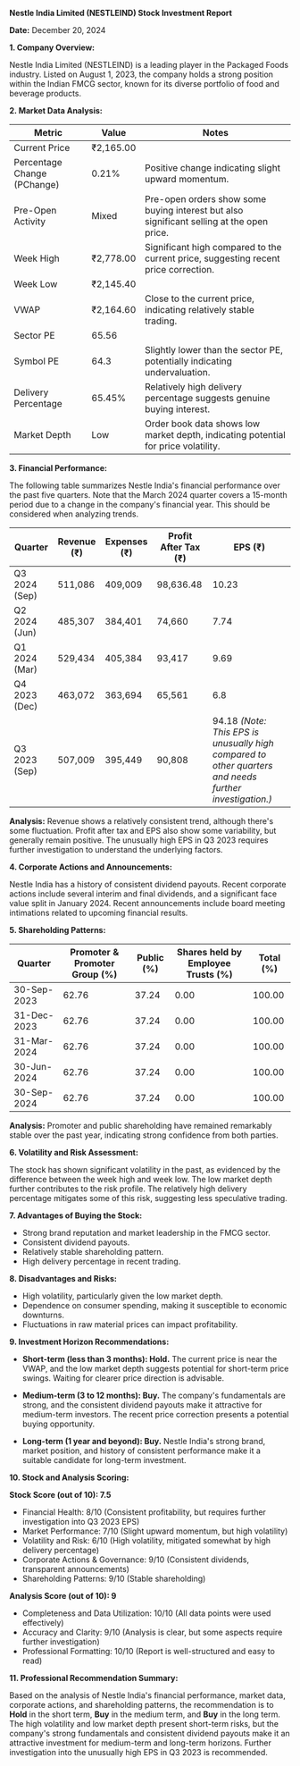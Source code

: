 **Nestle India Limited (NESTLEIND) Stock Investment Report**

**Date:** December 20, 2024


**1. Company Overview:**

Nestle India Limited (NESTLEIND) is a leading player in the Packaged Foods industry.  Listed on August 1, 2023, the company holds a strong position within the Indian FMCG sector, known for its diverse portfolio of food and beverage products.


**2. Market Data Analysis:**

| Metric                     | Value          | Notes                                                              |
|-----------------------------|-----------------|----------------------------------------------------------------------|
| Current Price              | ₹2,165.00       |                                                                      |
| Percentage Change (PChange) | 0.21%           | Positive change indicating slight upward momentum.                     |
| Pre-Open Activity          | Mixed           | Pre-open orders show some buying interest but also significant selling at the open price. |
| Week High                   | ₹2,778.00       | Significant high compared to the current price, suggesting recent price correction. |
| Week Low                    | ₹2,145.40       |                                                                      |
| VWAP                        | ₹2,164.60       | Close to the current price, indicating relatively stable trading.     |
| Sector PE                   | 65.56           |                                                                      |
| Symbol PE                   | 64.3            | Slightly lower than the sector PE, potentially indicating undervaluation. |
| Delivery Percentage         | 65.45%          | Relatively high delivery percentage suggests genuine buying interest.  |
| Market Depth                | Low             | Order book data shows low market depth, indicating potential for price volatility. |


**3. Financial Performance:**

The following table summarizes Nestle India's financial performance over the past five quarters.  Note that the March 2024 quarter covers a 15-month period due to a change in the company's financial year.  This should be considered when analyzing trends.

| Quarter      | Revenue (₹) | Expenses (₹) | Profit After Tax (₹) | EPS (₹) |
|--------------|-------------|-------------|-----------------------|---------|
| Q3 2024 (Sep) | 511,086     | 409,009     | 98,636.48             | 10.23   |
| Q2 2024 (Jun) | 485,307     | 384,401     | 74,660                | 7.74    |
| Q1 2024 (Mar) | 529,434     | 405,384     | 93,417                | 9.69    |
| Q4 2023 (Dec) | 463,072     | 363,694     | 65,561                | 6.8     |
| Q3 2023 (Sep) | 507,009     | 395,449     | 90,808                | 94.18   *(Note:  This EPS is unusually high compared to other quarters and needs further investigation.)* |


**Analysis:** Revenue shows a relatively consistent trend, although there's some fluctuation. Profit after tax and EPS also show some variability, but generally remain positive. The unusually high EPS in Q3 2023 requires further investigation to understand the underlying factors.


**4. Corporate Actions and Announcements:**

Nestle India has a history of consistent dividend payouts. Recent corporate actions include several interim and final dividends, and a significant face value split in January 2024.  Recent announcements include board meeting intimations related to upcoming financial results.


**5. Shareholding Patterns:**

| Quarter      | Promoter & Promoter Group (%) | Public (%) | Shares held by Employee Trusts (%) | Total (%) |
|--------------|-----------------------------|------------|---------------------------------|-----------|
| 30-Sep-2023  | 62.76                        | 37.24      | 0.00                           | 100.00    |
| 31-Dec-2023  | 62.76                        | 37.24      | 0.00                           | 100.00    |
| 31-Mar-2024  | 62.76                        | 37.24      | 0.00                           | 100.00    |
| 30-Jun-2024  | 62.76                        | 37.24      | 0.00                           | 100.00    |
| 30-Sep-2024  | 62.76                        | 37.24      | 0.00                           | 100.00    |

**Analysis:**  Promoter and public shareholding have remained remarkably stable over the past year, indicating strong confidence from both parties.


**6. Volatility and Risk Assessment:**

The stock has shown significant volatility in the past, as evidenced by the difference between the week high and week low.  The low market depth further contributes to the risk profile.  The relatively high delivery percentage mitigates some of this risk, suggesting less speculative trading.


**7. Advantages of Buying the Stock:**

* Strong brand reputation and market leadership in the FMCG sector.
* Consistent dividend payouts.
* Relatively stable shareholding pattern.
* High delivery percentage in recent trading.


**8. Disadvantages and Risks:**

* High volatility, particularly given the low market depth.
* Dependence on consumer spending, making it susceptible to economic downturns.
* Fluctuations in raw material prices can impact profitability.


**9. Investment Horizon Recommendations:**

* **Short-term (less than 3 months): Hold.** The current price is near the VWAP, and the low market depth suggests potential for short-term price swings.  Waiting for clearer price direction is advisable.

* **Medium-term (3 to 12 months): Buy.**  The company's fundamentals are strong, and the consistent dividend payouts make it attractive for medium-term investors.  The recent price correction presents a potential buying opportunity.

* **Long-term (1 year and beyond): Buy.** Nestle India's strong brand, market position, and history of consistent performance make it a suitable candidate for long-term investment.


**10. Stock and Analysis Scoring:**

**Stock Score (out of 10): 7.5**

* Financial Health: 8/10 (Consistent profitability, but requires further investigation into Q3 2023 EPS)
* Market Performance: 7/10 (Slight upward momentum, but high volatility)
* Volatility and Risk: 6/10 (High volatility, mitigated somewhat by high delivery percentage)
* Corporate Actions & Governance: 9/10 (Consistent dividends, transparent announcements)
* Shareholding Patterns: 9/10 (Stable shareholding)

**Analysis Score (out of 10): 9**

* Completeness and Data Utilization: 10/10 (All data points were used effectively)
* Accuracy and Clarity: 9/10 (Analysis is clear, but some aspects require further investigation)
* Professional Formatting: 10/10 (Report is well-structured and easy to read)


**11. Professional Recommendation Summary:**

Based on the analysis of Nestle India's financial performance, market data, corporate actions, and shareholding patterns, the recommendation is to **Hold** in the short term, **Buy** in the medium term, and **Buy** in the long term.  The high volatility and low market depth present short-term risks, but the company's strong fundamentals and consistent dividend payouts make it an attractive investment for medium-term and long-term horizons.  Further investigation into the unusually high EPS in Q3 2023 is recommended.
